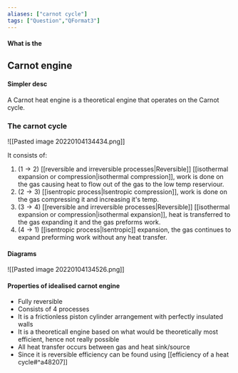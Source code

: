 ```yaml
---
aliases: ["carnot cycle"]
tags: ["Question","QFormat3"]
---
```


#### What is the
## Carnot engine
#### Simpler desc
A Carnot heat engine is a theoretical engine that operates on the Carnot cycle.

### The carnot cycle
![[Pasted image 20220104134434.png]]

It consists of:
1)  ($1 \to 2$) [[reversible and irreversible processes|Reversible]] [[isothermal expansion or compression|isothermal compression]], work is done on the gas causing heat to flow out of the gas to the low temp reserviour.
2) ($2 \to 3$) [[isentropic process|Isentropic compression]], work is done on the gas compressing it and increasing it's temp.
3) ($3 \to 4$) [[reversible and irreversible processes|Reversible]] [[isothermal expansion or compression|isothermal expansion]], heat is transferred to the gas expanding it and the gas preforms work.
4) ($4 \to 1$) [[isentropic process|Isentropic]] expansion, the gas continues to expand preforming work without any heat transfer.

#### Diagrams
![[Pasted image 20220104134526.png]]

#### Properties of idealised carnot engine
- Fully reversible
- Consists of 4 processes
- It is a frictionless piston cylinder arrangement with perfectly insulated walls
- It is a theoreticall engine based on what would be theoretically most efficient, hence not really possible
- All heat transfer occurs between gas and heat sink/source
- Since it is reversible efficiency can be found using [[efficiency of a heat cycle#^a48207]]

